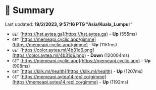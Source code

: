 # 📖 Summary
Last updated: **19/2/2023, 9:57:16 PTG "Asia/Kuala_Lumpur"**

- `GET` [https://hst.aytea.ga](https://hst.aytea.ga) - **Up** (555ms)
- `GET` [https://memeapi.cyclic.app/gimme](https://memeapi.cyclic.app/gimme) - **Up** (1151ms)
- `GET` [https://color.aytea.ml/4b31d6.png](https://color.aytea.ml/4b31d6.png) - **Down** (120004ms)
- `GET` [https://memeapi.cyclic.app](https://memeapi.cyclic.app) - **Up** (908ms)
- `GET` [https://klik.ml/health](https://klik.ml/health) - **Up** (1207ms)
- `GET` [https://memeapi.aytea14.repl.co/gimme](https://memeapi.aytea14.repl.co/gimme) - **Up** (1192ms)
